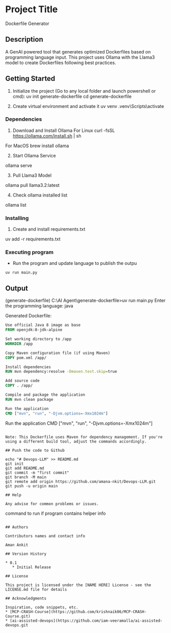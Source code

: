 # Project Title

Dockerfile Generator

## Description

A GenAI powered tool that generates optimized Dockerfiles based on programming language input. This project uses Ollama with the Llama3 model to create Dockerfiles following best practices.

## Getting Started

1. Initialize the project (Go to any local folder and launch powershell or cmd):
uv init generate-dockerfile
cd generate-dockerfile

3. Create virtual environment and activate it
uv venv
.venv\Scripts\activate


### Dependencies

1. Download and Install Ollama
 For Linux
 curl -fsSL https://ollama.com/install.sh | sh

 For MacOS
 brew install ollama

2. Start Ollama Service

 ollama serve

3. Pull Llama3 Model

 ollama pull llama3.2:latest 

4. Check ollama installed list

 ollama list  

### Installing

1. Create and install requirements.txt

 uv add -r requirements.txt

### Executing program

 * Run the program and update language to publish the outpu
 ```
 uv run main.py
 ```

## Output

 (generate-dockerfile) C:\AI Agent\generate-dockerfile>uv run main.py
 Enter the programming language: java

 Generated Dockerfile:

 ```dockerfile
 Use official Java 8 image as base
 FROM openjdk:8-jdk-alpine

 Set working directory to /app
 WORKDIR /app

 Copy Maven configuration file (if using Maven)
 COPY pom.xml /app/

 Install dependencies
 RUN mvn dependency:resolve -Dmaven.test.skip=true

 Add source code
 COPY . /app/

 Compile and package the application
 RUN mvn clean package

 Run the application
 CMD ["mvn", "run", "-Djvm.options=-Xmx1024m"]
 ```

 Run the application
 CMD ["mvn", "run", "-Djvm.options=-Xmx1024m"]
 ```

 Note: This Dockerfile uses Maven for dependency management. If you're using a different build tool, adjust the commands accordingly.

## Push the code to Github

 echo "# Devops-LLM" >> README.md
 git init
 git add README.md
 git commit -m "first commit"
 git branch -M main
 git remote add origin https://github.com/amana-nkit/Devops-LLM.git
 git push -u origin main

## Help

 Any advise for common problems or issues.
 ```
 command to run if program contains helper info
 ```

## Authors

 Contributors names and contact info

 Aman Ankit

## Version History

* 0.1
    * Initial Release

## License

This project is licensed under the [NAME HERE] License - see the LICENSE.md file for details

## Acknowledgments

Inspiration, code snippets, etc.
* [MCP-CRASH-Course](https://github.com/krishnaik06/MCP-CRASH-Course.git)
* [ai-assisted-devops](https://github.com/iam-veeramalla/ai-assisted-devops.git
